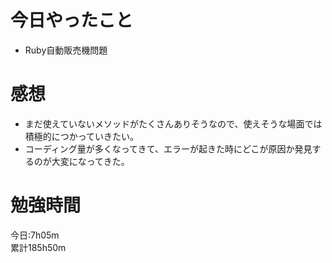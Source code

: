# 今日やったこと
* Ruby自動販売機問題

# 感想
* まだ使えていないメソッドがたくさんありそうなので、使えそうな場面では積極的につかっていきたい。
* コーディング量が多くなってきて、エラーが起きた時にどこが原因か発見するのが大変になってきた。

# 勉強時間
今日:7h05m  
累計185h50m

